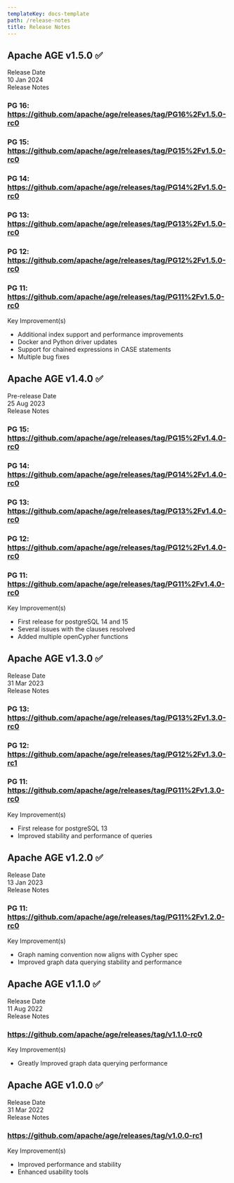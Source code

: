 ```yaml
---
templateKey: docs-template
path: /release-notes
title: Release Notes
---
```

<div class="ReleaseBox">

<section>

## Apache AGE v1.5.0 ✅ 

Release Date\
10 Jan 2024\
Release Notes

</section>

<section>

### PG 16: <https://github.com/apache/age/releases/tag/PG16%2Fv1.5.0-rc0>
### PG 15: <https://github.com/apache/age/releases/tag/PG15%2Fv1.5.0-rc0>
### PG 14: <https://github.com/apache/age/releases/tag/PG14%2Fv1.5.0-rc0>
### PG 13: <https://github.com/apache/age/releases/tag/PG13%2Fv1.5.0-rc0>
### PG 12: <https://github.com/apache/age/releases/tag/PG12%2Fv1.5.0-rc0>
### PG 11: <https://github.com/apache/age/releases/tag/PG11%2Fv1.5.0-rc0>


</section>

<section>

Key Improvement(s)
- Additional index support and performance improvements
- Docker and Python driver updates
- Support for chained expressions in CASE statements
- Multiple bug fixes

</section>

</div>

<div class="ReleaseBox">

<section>

## Apache AGE v1.4.0 ✅

Pre-release Date\
25 Aug 2023\
Release Notes

</section>

<section>

### PG 15: <https://github.com/apache/age/releases/tag/PG15%2Fv1.4.0-rc0>
### PG 14: <https://github.com/apache/age/releases/tag/PG14%2Fv1.4.0-rc0>
### PG 13: <https://github.com/apache/age/releases/tag/PG13%2Fv1.4.0-rc0>
### PG 12: <https://github.com/apache/age/releases/tag/PG12%2Fv1.4.0-rc0>
### PG 11: <https://github.com/apache/age/releases/tag/PG11%2Fv1.4.0-rc0>

</section>

<section>

Key Improvement(s)
- First release for postgreSQL 14 and 15
- Several issues with the clauses resolved
- Added multiple openCypher functions

</section>

</div>

<div class="ReleaseBox">

<section>

## Apache AGE v1.3.0 ✅

Release Date\
31 Mar 2023\
Release Notes

</section>

<section>

### PG 13: <https://github.com/apache/age/releases/tag/PG13%2Fv1.3.0-rc0>
### PG 12: <https://github.com/apache/age/releases/tag/PG12%2Fv1.3.0-rc1>
### PG 11: <https://github.com/apache/age/releases/tag/PG11%2Fv1.3.0-rc0>

</section>

<section>

Key Improvement(s)
- First release for postgreSQL 13
- Improved stability and performance of queries

</section>

</div>

<div class="ReleaseBox">

<section>

## Apache AGE v1.2.0 ✅

Release Date\
13 Jan 2023\
Release Notes

</section>

<section>

### PG 11: <https://github.com/apache/age/releases/tag/PG11%2Fv1.2.0-rc0>

</section>

<section>

Key Improvement(s)
- Graph naming convention now aligns with Cypher spec
- Improved graph data querying stability and performance

</section>

</div>

<div class="ReleaseBox">

<section>

## Apache AGE v1.1.0 ✅

Release Date\
11 Aug 2022\
Release Notes

</section>

<section>

### <https://github.com/apache/age/releases/tag/v1.1.0-rc0>

</section>

<section>

Key Improvement(s)
- Greatly Improved graph data querying performance

</section>

</div>

<div class="ReleaseBox">

<section>

## Apache AGE v1.0.0 ✅

Release Date\
31 Mar 2022\
Release Notes

</section>

<section>

### <https://github.com/apache/age/releases/tag/v1.0.0-rc1>

</section>

<section>

Key Improvement(s)
- Improved performance and stability
- Enhanced usability tools

</section>

</div>